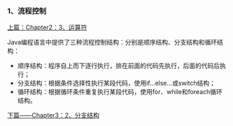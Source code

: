 ### 1、流程控制

[上篇：Chapter2：3、运算符](https://github.com/wmhou/java_blog/blob/master/JavaSE/Chapter2%20%E5%8F%98%E9%87%8F%E5%92%8C%E6%95%B0%E6%8D%AE%E7%B1%BB%E5%9E%8B/3%E3%80%81%E8%BF%90%E7%AE%97%E7%AC%A6.md)

Java编程语言中提供了三种流程控制结构：分别是顺序结构、分支结构和循环结构：

- 顺序结构：程序自上而下逐行执行，排在前面的代码先执行，后面的代码后执行；
- 分支结构：根据条件选择性执行某段代码，使用if...else...或switch结构；
- 循环结构：根据循环条件重复执行某段代码，使用for、while和foreach循环结构。

[下篇——Chapter3：2、分支结构](2、分支结构.md)